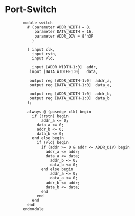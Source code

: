 # Port-Switch

            module switch 
              # (parameter ADDR_WIDTH = 8,
                 parameter DATA_WIDTH = 16,
                 parameter ADDR_DIV = 8'h3F
                )

              ( input clk,
                input rstn,
                input vld,

                input [ADDR_WIDTH-1:0] 	addr,
               input [DATA_WIDTH-1:0] 	data,

               output reg [ADDR_WIDTH-1:0] 	addr_a,
               output reg [DATA_WIDTH-1:0] 	data_a,

               output reg [ADDR_WIDTH-1:0] 	addr_b,
               output reg [DATA_WIDTH-1:0] 	data_b
              );

              always @ (posedge clk) begin
                if (!rstn) begin
                    addr_a <= 0;
                  data_a <= 0;
                  addr_b <= 0;
                  data_b <= 0;
                end else begin
                  if (vld) begin
                    if (addr >= 0 & addr <= ADDR_DIV) begin
                      addr_a <= addr;
                      data_a <= data;
                        addr_b <= 0;
                        data_b <= 0;
                    end else begin
                        addr_a <= 0;
                        data_a <= 0;
                      addr_b <= addr;
                      data_b <= data;
                    end
                  end
                end
              end
            endmodule
